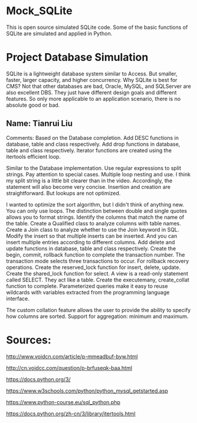 # Mock_SQLite
This is open source simulated SQLite code. Some of the basic functions of SQLite are simulated and applied in Python.

# Project Database Simulation
SQLite is a lightweight database system similar to Access. But smaller, faster, larger capacity, and higher concurrency. Why SQLite is best for CMS? Not that other databases are bad, Oracle, MySQL, and SQLServer are also excellent DBS. They just have different design goals and different features. So only more applicable to an application scenario, there is no absolute good or bad.

## Name: Tianrui Liu

Comments: Based on the Database completion. Add DESC functions in database, table and class respectively. Add drop functions in database, table and class respectively. Iterator functions are created using the itertools efficient loop.

Similar to the Database implementation. Use regular expressions to split strings. Pay attention to special cases. Multiple loop nesting and use. I think my split string is a little bit clearer than in the video. Accordingly, the statement will also become very concise. Insertion and creation are straightforward. But lookups are not optimized.

I wanted to optimize the sort algorithm, but I didn't think of anything new. You can only use loops. The distinction between double and single quotes allows you to format strings. Identify the columns that match the name of the table. Create a Qualified class to analyze columns with table names. Create a Join class to analyze whether to use the Join keyword in SQL. Modify the insert so that multiple inserts can be inserted. And you can insert multiple entries according to different columns. Add delete and update functions in database, table and class respectively. Create the begin, commit, rollback function to complete the transaction number. The transaction mode selects three transactions to occur. For rollback recovery operations. Create the reserved_lock function for insert, delete, update. Create the shared_lock function for select. A view is a read-only statement called SELECT. They act like a table. Create the executemany, create_collat function to complete. Parameterized queries make it easy to reuse wildcards with variables extracted from the programming language interface.

The custom collation feature allows the user to provide the ability to specify how columns are sorted. Support for aggregation: minimum and maximum.

# Sources:

http://www.voidcn.com/article/p-mmeadbuf-byw.html

http://cn.voidcc.com/question/p-brfuseqk-baa.html

https://docs.python.org/3/

https://www.w3schools.com/python/python_mysql_getstarted.asp

https://www.python-course.eu/sql_python.php

https://docs.python.org/zh-cn/3/library/itertools.html
